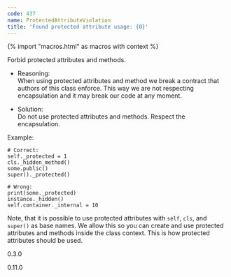 ```yaml
---
code: 437
name: ProtectedAttributeViolation
title: 'Found protected attribute usage: {0}'
---
```


{% import "macros.html" as macros with context %}

Forbid protected attributes and methods.

  - Reasoning:  
    When using protected attributes and method we break a contract that
    authors of this class enforce. This way we are not respecting
    encapsulation and it may break our code at any moment.

  - Solution:  
    Do not use protected attributes and methods. Respect the
    encapsulation.

Example:

    # Correct:
    self._protected = 1
    cls._hidden_method()
    some.public()
    super()._protected()
    
    # Wrong:
    print(some._protected)
    instance._hidden()
    self.container._internal = 10

Note, that it is possible to use protected attributes with `self`,
`cls`, and `super()` as base names. We allow this so you can create and
use protected attributes and methods inside the class context. This is
how protected attributes should be used.

<div class="versionadded">

0.3.0

</div>

<div class="versionchanged">

0.11.0

</div>